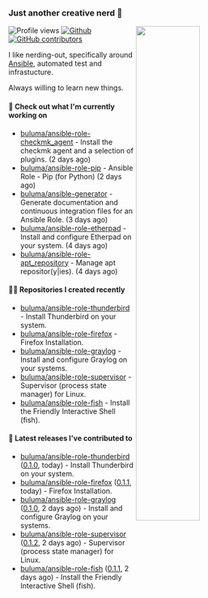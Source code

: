 ### Just another creative nerd 👋


![Profile views](https://gpvc.arturio.dev/buluma) <a href="https://gitstats.me/buluma">
  <img align="right" src="https://github-readme-stats.vercel.app/api?username=buluma&theme=gotham&show_icons=true" width="50%"/>
</a>
[![Github](https://img.shields.io/badge/-buluma-black?style=flat&labelColor=black&logo=github&logoColor=white&include_all_commits=true&count_private=true)](https://gitstats.me/buluma)
[![GitHub contributors](https://img.shields.io/github/contributors/buluma/badges.svg)](https://GitHub.com/buluma/badges/graphs/contributors/)

I like nerding-out, specifically around [Ansible](https://github.com/ansible/ansible), automated test and infrastucture.

Always willing to learn new things.

#### 👷 Check out what I'm currently working on

- [buluma/ansible-role-checkmk_agent](https://github.com/buluma/ansible-role-checkmk_agent) - Install the checkmk agent and a selection of plugins. (2 days ago)
- [buluma/ansible-role-pip](https://github.com/buluma/ansible-role-pip) - Ansible Role - Pip (for Python) (2 days ago)
- [buluma/ansible-generator](https://github.com/buluma/ansible-generator) - Generate documentation and continuous integration files for an Ansible Role. (3 days ago)
- [buluma/ansible-role-etherpad](https://github.com/buluma/ansible-role-etherpad) - Install and configure Etherpad on your system. (4 days ago)
- [buluma/ansible-role-apt_repository](https://github.com/buluma/ansible-role-apt_repository) - Manage apt repositor(y|ies). (4 days ago)

#### 👨‍💻 Repositories I created recently

- [buluma/ansible-role-thunderbird](https://github.com/buluma/ansible-role-thunderbird) - Install Thunderbird on your system.
- [buluma/ansible-role-firefox](https://github.com/buluma/ansible-role-firefox) - Firefox Installation.
- [buluma/ansible-role-graylog](https://github.com/buluma/ansible-role-graylog) - Install and configure Graylog on your systems.
- [buluma/ansible-role-supervisor](https://github.com/buluma/ansible-role-supervisor) - Supervisor (process state manager) for Linux.
- [buluma/ansible-role-fish](https://github.com/buluma/ansible-role-fish) - Install the Friendly Interactive Shell (fish).

#### 🚀 Latest releases I've contributed to

- [buluma/ansible-role-thunderbird](https://github.com/buluma/ansible-role-thunderbird) ([0.1.0](https://github.com/buluma/ansible-role-thunderbird/releases/tag/0.1.0), today) - Install Thunderbird on your system.
- [buluma/ansible-role-firefox](https://github.com/buluma/ansible-role-firefox) ([0.1.1](https://github.com/buluma/ansible-role-firefox/releases/tag/0.1.1), today) - Firefox Installation.
- [buluma/ansible-role-graylog](https://github.com/buluma/ansible-role-graylog) ([0.1.0](https://github.com/buluma/ansible-role-graylog/releases/tag/0.1.0), 2 days ago) - Install and configure Graylog on your systems.
- [buluma/ansible-role-supervisor](https://github.com/buluma/ansible-role-supervisor) ([0.1.2](https://github.com/buluma/ansible-role-supervisor/releases/tag/0.1.2), 2 days ago) - Supervisor (process state manager) for Linux.
- [buluma/ansible-role-fish](https://github.com/buluma/ansible-role-fish) ([0.1.1](https://github.com/buluma/ansible-role-fish/releases/tag/0.1.1), 2 days ago) - Install the Friendly Interactive Shell (fish).


